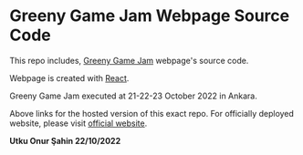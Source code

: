 # Greeny Game Jam Webpage Source Code
This repo includes, [Greeny Game Jam](https://greenyjam.netlify.app/) webpage's source code. 

Webpage is created with [React](https://en.reactjs.org/).

Greeny Game Jam executed at 21-22-23 October 2022 in Ankara.

Above links for the hosted version of this exact repo. For officially deployed website, please visit [official website](https://www.greenygamejam.com/).

**Utku Onur Şahin 22/10/2022**